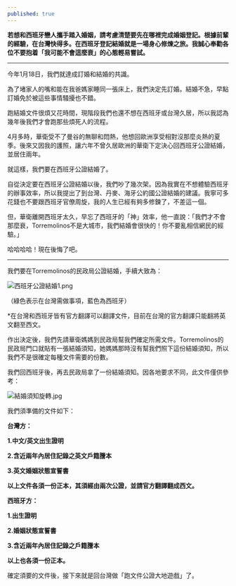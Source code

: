```yaml
---
published: true
---
```

**若想和西班牙戀人攜手踏入婚姻，請考慮清楚要先在哪裡完成婚姻登記。根據前輩的經驗，在台灣快得多。在西班牙登記結婚就是一場身心修煉之旅。我誠心奉勸各位不要抱着「我可能不會這麼衰」的心態輕易嘗試。**

**********

今年1月18日，我們就達成訂婚和結婚的共識。

為了堵家人的嘴和能在我爸媽家睡同一張床上，我們決定先訂婚。結婚不急，早點訂婚免於被這些事情騷擾也不錯。

跑結婚文件很煩又花時間，現階段我們也還不想在西班牙或台灣久居，所以我認為幾年後我們才會跑那些煩死人的流程。

4月多時，華衛受不了曼谷的無聊和悶熱，他想回歐洲享受相對沒那麼炎熱的夏季。後來又因我的護照，讓六年不曾久居歐洲的華衛下定決心回西班牙公證結婚，並居住兩年。

就這樣，我們要在西班牙公證結婚了。

自從決定要在西班牙公證結婚以後，我們吵了幾次架。因為我實在不想體驗西班牙的辦事效率，所以我提出了到台灣、丹麥、海牙公約國公證結婚的建議。我寧可多花錢也不要跟西班牙官僚周旋，我的人生已經有夠多修鍊了，不差這一個。

但，華衛離開西班牙太久，早忘了西班牙的「神」效率，他一直說：「我們才不會那麼衰，Torremolinos不是大城市，我們結婚會很快的！你不要亂相信網民的經驗。」

哈哈哈哈！現在後悔了吧。

**********

我們要在Torremolinos的民政局公證結婚，手續大致為：

![西班牙公證結婚1.png]({{site.baseurl}}/images/西班牙公證結婚1.png)




（綠色表示在台灣需做事項，藍色為西班牙）

*在台灣和西班牙皆有官方翻譯可以翻譯文件，目前在台灣的官方翻譯只能翻將英文翻至西文。


作出決定後，我們先請華衛媽媽到民政局幫我們確定所需文件。Torremolinos的民政局門口就貼有一張結婚須知，她媽媽那時沒有幫我們照下這份結婚須知，所以我們不是很確定每種文件需要的份數。

我們回西班牙後，再去民政局拿了一份結婚須知。因各地要求不同，此文件僅供參考：

![結婚須知旋轉.jpg]({{site.baseurl}}/images/結婚須知旋轉.jpg)




我們須準備的文件如下：    

**台灣方：**

**1.中文/英文出生證明**  

**2.含近兩年內居住記錄之英文戶籍謄本**  

**3.英文婚姻狀態宣誓書**  


**以上文件各須一份正本，其須經由兩次公證，並請官方翻譯翻成西文。**

**西班牙方：**  

**1.出生證明**    

**2.婚姻狀態宣誓書**     

**3.含近兩年內居住記錄之戶籍謄本**    

**以上也各須一份正本。**  

確定須要的文件後，接下來就是回台灣做「跑文件公證大地遊戲」了。
